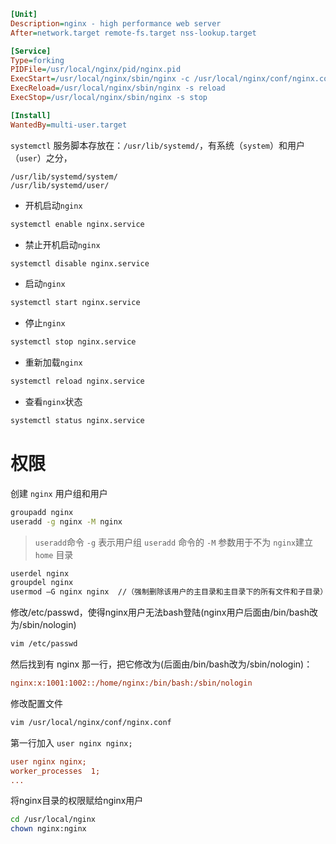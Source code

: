 ```ini
[Unit]
Description=nginx - high performance web server
After=network.target remote-fs.target nss-lookup.target

[Service]
Type=forking
PIDFile=/usr/local/nginx/pid/nginx.pid
ExecStart=/usr/local/nginx/sbin/nginx -c /usr/local/nginx/conf/nginx.conf
ExecReload=/usr/local/nginx/sbin/nginx -s reload
ExecStop=/usr/local/nginx/sbin/nginx -s stop

[Install]
WantedBy=multi-user.target
```

`systemctl` 服务脚本存放在：`/usr/lib/systemd/`，有系统（`system`）和用户（`user`）之分，

`/usr/lib/systemd/system/ `  
`/usr/lib/systemd/user/`  

- 开机启动`nginx `   
```bash
systemctl enable nginx.service
```
- 禁止开机启动`nginx`  
```bash
systemctl disable nginx.service
```

- 启动`nginx`  
```bash  
systemctl start nginx.service
```

- 停止`nginx`  
```bash
systemctl stop nginx.service
```

- 重新加载`nginx`
```bash  
systemctl reload nginx.service
```

- 查看`nginx`状态  
```bash
systemctl status nginx.service
```
# 权限
创建 `nginx` 用户组和用户  
```bash
groupadd nginx  
useradd -g nginx -M nginx  
```
> `useradd`命令 `-g` 表示用户组
> `useradd` 命令的 `-M` 参数用于不为 `nginx`建立 `home` 目录

```bash
userdel nginx 
groupdel nginx
usermod –G nginx nginx  //（强制删除该用户的主目录和主目录下的所有文件和子目录）

```

修改/etc/passwd，使得nginx用户无法bash登陆(nginx用户后面由/bin/bash改为/sbin/nologin)
```bash
vim /etc/passwd
```
然后找到有 nginx 那一行，把它修改为(后面由/bin/bash改为/sbin/nologin)：
```ini
nginx:x:1001:1002::/home/nginx:/bin/bash:/sbin/nologin
```




修改配置文件  
```bash
vim /usr/local/nginx/conf/nginx.conf  
```
第一行加入 `user nginx nginx;`
```ini
user nginx nginx;
worker_processes  1;
...
```

将nginx目录的权限赋给nginx用户
```bash
cd /usr/local/nginx
chown nginx:nginx
```
